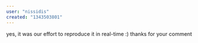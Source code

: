```yaml
---
user: "nissidis"
created: "1343503801"
---
```


yes, it was our effort to reproduce it in real-time :) thanks for your comment
